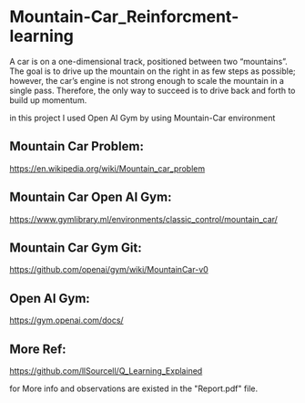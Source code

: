 # Mountain-Car_Reinforcment-learning

A car is on a one-dimensional track, positioned between two “mountains”. The goal is to drive
up the mountain on the right in as few steps as possible; however, the car’s engine is not strong
enough to scale the mountain in a single pass. Therefore, the only way to succeed is to drive
back and forth to build up momentum.

in this project I used Open AI Gym by using Mountain-Car environment 



## Mountain Car Problem: 
https://en.wikipedia.org/wiki/Mountain_car_problem
## Mountain Car Open AI Gym:
https://www.gymlibrary.ml/environments/classic_control/mountain_car/
## Mountain Car Gym Git: 
https://github.com/openai/gym/wiki/MountainCar-v0
## Open AI Gym:
https://gym.openai.com/docs/
## More Ref: 
https://github.com/llSourcell/Q_Learning_Explained

for More info and observations are existed in the "Report.pdf" file.
